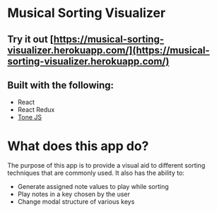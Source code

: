 # Musical Sorting Visualizer 
  
## Try it out [https://musical-sorting-visualizer.herokuapp.com/](https://musical-sorting-visualizer.herokuapp.com/)  
  
## Built with the following:  
* React  
* React Redux  
* [Tone JS](https://tonejs.github.io/)  

# What does this app do?  
The purpose of this app is to provide a visual aid to different sorting techniques that are commonly used.  It also has the ability to:  
* Generate assigned note values to play while sorting 
* Play notes in a key chosen by the user
* Change modal structure of various keys
